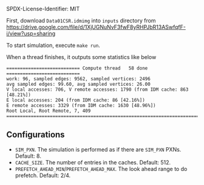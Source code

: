 <!--
  ~ SPDX-License-Identifier: MIT
  ~ Copyright (c) 2023. University of Texas at Austin. All rights reserved.
  -->

SPDX-License-Identifier: MIT

First, download `Data01CSR.idmimg` into `inputs` directory from https://drive.google.com/file/d/1XjUGNuNvF3fwF8yRHPJbR13ASwfqfF-i/view?usp=sharing

To start simulation, execute `make run`.

When a thread finishes, it outputs some statistics like below
```
=========================== Compute thread   58 done ===========================
work: 96, sampled edges: 9562, sampled vertices: 2496
avg sampled edges: 99.60, avg sampled vertices: 26.00
V local accesses: 706, V remote accesses: 1790 (from IDM cache: 863 [48.21%])
E local accesses: 204 (from IDM cache: 86 [42.16%])
E remote accesses: 3329 (from IDM cache: 1630 [48.96%])
Root Local, Root Remote, 7, 409
================================================================================
```

## Configurations
- `SIM_PXN`. The simulation is performed as if there are `SIM_PXN` PXNs. Default: 8.
- `CACHE_SIZE`. The number of entries in the caches. Default: 512.
- `PREFETCH_AHEAD_MIN`/`PREFETCH_AHEAD_MAX`. The look ahead range to do prefetch. Default: 2/4.

